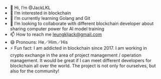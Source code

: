- 👋 Hi, I’m @JackLKL
- 👀 I’m interested in blockchain
- 🌱 I’m currently learning Golang and Git
- 💞️ I’m looking to collaborate with different blockchain developer about sharing computer power for AI model training
- 📫 How to reach me leungkljack@gmail.com
- 😄 Pronouns: He／Him／His
- ⚡ Fun fact: I am addicted in blockchain since 2017. I am working in crypto exchange in the area of project management / operation management. It would be great if I can meet different developers for blockchain all over the world. The project is not only for ourselves, but also for the community!

<!---
JackLKL/JackLKL is a ✨ special ✨ repository because its `README.md` (this file) appears on your GitHub profile.
You can click the Preview link to take a look at your changes.
--->
